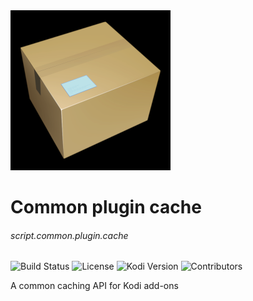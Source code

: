<img src="icon.png" width="256" height="256" />

# Common plugin cache 
###### script.common.plugin.cache

![Build Status](https://img.shields.io/travis/anxdpanic/script.common.plugin.cache/master.svg)
![License](https://img.shields.io/badge/license-GPL--3.0--only-success.svg)
![Kodi Version](https://img.shields.io/badge/kodi-jarvis%2B-success.svg)
![Contributors](https://img.shields.io/github/contributors/anxdpanic/script.common.plugin.cache.svg)

A common caching API for Kodi add-ons

